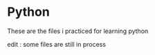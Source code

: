 # Python
These are the files i practiced for learning python

edit : some files are still in process 
